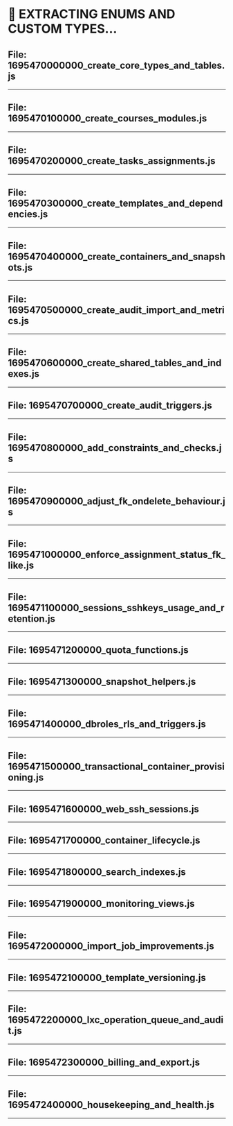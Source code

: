 📝 EXTRACTING ENUMS AND CUSTOM TYPES...
========================================

## File: 1695470000000_create_core_types_and_tables.js


---

## File: 1695470100000_create_courses_modules.js


---

## File: 1695470200000_create_tasks_assignments.js


---

## File: 1695470300000_create_templates_and_dependencies.js


---

## File: 1695470400000_create_containers_and_snapshots.js


---

## File: 1695470500000_create_audit_import_and_metrics.js


---

## File: 1695470600000_create_shared_tables_and_indexes.js


---

## File: 1695470700000_create_audit_triggers.js


---

## File: 1695470800000_add_constraints_and_checks.js


---

## File: 1695470900000_adjust_fk_ondelete_behaviour.js


---

## File: 1695471000000_enforce_assignment_status_fk_like.js


---

## File: 1695471100000_sessions_sshkeys_usage_and_retention.js


---

## File: 1695471200000_quota_functions.js


---

## File: 1695471300000_snapshot_helpers.js


---

## File: 1695471400000_dbroles_rls_and_triggers.js


---

## File: 1695471500000_transactional_container_provisioning.js


---

## File: 1695471600000_web_ssh_sessions.js


---

## File: 1695471700000_container_lifecycle.js


---

## File: 1695471800000_search_indexes.js


---

## File: 1695471900000_monitoring_views.js


---

## File: 1695472000000_import_job_improvements.js


---

## File: 1695472100000_template_versioning.js


---

## File: 1695472200000_lxc_operation_queue_and_audit.js


---

## File: 1695472300000_billing_and_export.js


---

## File: 1695472400000_housekeeping_and_health.js


---

